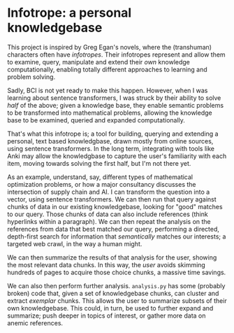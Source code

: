 # Infotrope: a personal knowledgebase

This project is inspired by Greg Egan's novels, where the (transhuman) characters often have *infotropes*.  Their infotropes represent and allow them to examine, query, manipulate and extend their *own* knowledge computationally, enabling totally different approaches to learning and problem solving.

Sadly, BCI is not yet ready to make this happen.  However, when I was learning about sentence transformers, I was struck by their ability to solve *half* of the above; given a knowledge base, they enable semantic problems to be transformed into mathematical problems, allowing the knowledge base to be examined, queried and expanded computationally.

That's what this infotrope is; a tool for building, querying and extending a personal, text based knowledgbase, drawn mostly from online sources, using sentence transformers.  In the long term, integrating with tools like Anki may allow the knowledgbase to capture the user's familiarity with each item, moving towards solving the first half, but I'm not there yet.

As an example, understand, say, different types of mathematical optimization problems, or how a major consultancy discusses the intersection of supply chain and AI.  I can transform the question into a vector, using sentence transformers.  We can then run that query against chunks of data in our existing knowledgebase, looking for "good" matches to our query.  Those chunks of data can also include references (think hyperlinks within a paragraph).  We can then repeat the analysis on the references from data that best matched our query, performing a directed, depth-first search for information that *semantically* matches our interests; a targeted web crawl, in the way a human might.

We can then summarize the results of that analysis for the user, showing the most relevant data chunks.  In this way, the *user* avoids skimming hundreds of pages to acquire those choice chunks, a massive time savings.

We can also then perform further analysis.  `analysis.py` has some (probably broken) code that, given a set of knowledgebase chunks, can cluster and extract *exemplar* chunks.  This allows the user to summarize subsets of their own knowledgebase.  This could, in turn, be used to further expand and summarize; push deeper in topics of interest, or gather more data on anemic references.